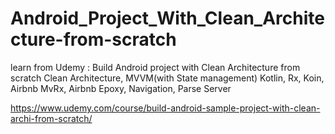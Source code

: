 # Android_Project_With_Clean_Architecture-from-scratch

learn from Udemy : Build Android project with Clean Architecture from scratch
Clean Architecture, MVVM(with State management) Kotlin, Rx, Koin, Airbnb MvRx, Airbnb Epoxy, Navigation, Parse Server

https://www.udemy.com/course/build-android-sample-project-with-clean-archi-from-scratch/
